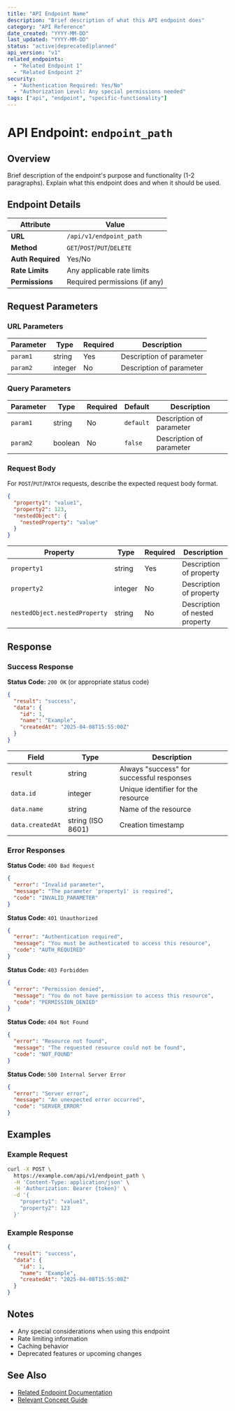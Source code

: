 ```yaml
---
title: "API Endpoint Name"
description: "Brief description of what this API endpoint does"
category: "API Reference"
date_created: "YYYY-MM-DD"
last_updated: "YYYY-MM-DD"
status: "active|deprecated|planned"
api_version: "v1"
related_endpoints:
  - "Related Endpoint 1"
  - "Related Endpoint 2"
security:
  - "Authentication Required: Yes/No"
  - "Authorization Level: Any special permissions needed"
tags: ["api", "endpoint", "specific-functionality"]
---
```


# API Endpoint: `endpoint_path`

## Overview

Brief description of the endpoint's purpose and functionality (1-2 paragraphs). Explain what this endpoint does and when it should be used.

## Endpoint Details

| Attribute | Value |
|-----------|-------|
| **URL** | `/api/v1/endpoint_path` |
| **Method** | `GET`/`POST`/`PUT`/`DELETE` |
| **Auth Required** | Yes/No |
| **Rate Limits** | Any applicable rate limits |
| **Permissions** | Required permissions (if any) |

## Request Parameters

### URL Parameters

| Parameter | Type | Required | Description |
|-----------|------|----------|-------------|
| `param1` | string | Yes | Description of parameter |
| `param2` | integer | No | Description of parameter |

### Query Parameters

| Parameter | Type | Required | Default | Description |
|-----------|------|----------|---------|-------------|
| `param1` | string | No | `default` | Description of parameter |
| `param2` | boolean | No | `false` | Description of parameter |

### Request Body

For `POST`/`PUT`/`PATCH` requests, describe the expected request body format.

```json
{
  "property1": "value1",
  "property2": 123,
  "nestedObject": {
    "nestedProperty": "value"
  }
}
```

| Property | Type | Required | Description |
|----------|------|----------|-------------|
| `property1` | string | Yes | Description of property |
| `property2` | integer | No | Description of property |
| `nestedObject.nestedProperty` | string | No | Description of nested property |

## Response

### Success Response

**Status Code:** `200 OK` (or appropriate status code)

```json
{
  "result": "success",
  "data": {
    "id": 1,
    "name": "Example",
    "createdAt": "2025-04-08T15:55:00Z"
  }
}
```

| Field | Type | Description |
|-------|------|-------------|
| `result` | string | Always "success" for successful responses |
| `data.id` | integer | Unique identifier for the resource |
| `data.name` | string | Name of the resource |
| `data.createdAt` | string (ISO 8601) | Creation timestamp |

### Error Responses

**Status Code:** `400 Bad Request`

```json
{
  "error": "Invalid parameter",
  "message": "The parameter 'property1' is required",
  "code": "INVALID_PARAMETER"
}
```

**Status Code:** `401 Unauthorized`

```json
{
  "error": "Authentication required",
  "message": "You must be authenticated to access this resource",
  "code": "AUTH_REQUIRED"
}
```

**Status Code:** `403 Forbidden`

```json
{
  "error": "Permission denied",
  "message": "You do not have permission to access this resource",
  "code": "PERMISSION_DENIED"
}
```

**Status Code:** `404 Not Found`

```json
{
  "error": "Resource not found",
  "message": "The requested resource could not be found",
  "code": "NOT_FOUND"
}
```

**Status Code:** `500 Internal Server Error`

```json
{
  "error": "Server error",
  "message": "An unexpected error occurred",
  "code": "SERVER_ERROR"
}
```

## Examples

### Example Request

```bash
curl -X POST \
  https://example.com/api/v1/endpoint_path \
  -H 'Content-Type: application/json' \
  -H 'Authorization: Bearer {token}' \
  -d '{
    "property1": "value1",
    "property2": 123
  }'
```

### Example Response

```json
{
  "result": "success",
  "data": {
    "id": 1,
    "name": "Example",
    "createdAt": "2025-04-08T15:55:00Z"
  }
}
```

## Notes

- Any special considerations when using this endpoint
- Rate limiting information
- Caching behavior
- Deprecated features or upcoming changes

## See Also

- [Related Endpoint Documentation](link/to/related.md)
- [Relevant Concept Guide](link/to/concept.md)